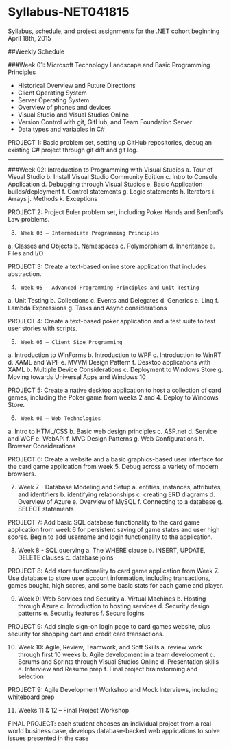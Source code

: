 # Syllabus-NET041815
Syllabus, schedule, and project assignments for the .NET cohort beginning April 18th, 2015


##Weekly Schedule


###Week 01: Microsoft Technology Landscape and Basic Programming Principles
  + Historical Overview and Future Directions
  + Client Operating System
  + Server Operating System
  + Overview of phones and devices
  + Visual Studio and Visual Studios Online
  + Version Control with git, GitHub, and Team Foundation Server
  + Data types and variables in C#

PROJECT 1: Basic problem set, setting up GitHub repositories, debug an existing C# project through git diff and git log.

------------

###Week 02: Introduction to Programming with Visual Studios
a.       Tour of Visual Studio
b.      Install Visual Studio Community Edition
c.       Intro to Console Application
d.      Debugging through Visual Studios
e.      Basic Application builds/deployment
f.      Control statements
g.       Logic statements
h.      Iterators
i.        Arrays
j.        Methods
k.       Exceptions

PROJECT 2: Project Euler problem set, including Poker Hands and Benford’s Law problems.



3)      Week 03 – Intermediate Programming Principles
a.       Classes and Objects
b.      Namespaces
c.       Polymorphism
d.      Inheritance 
e.      Files and I/O

PROJECT 3: Create a text-based online store application that includes abstraction.




4)      Week 05 – Advanced Programming Principles and Unit Testing
a.       Unit Testing
b.      Collections
c.       Events and Delegates
d.      Generics
e.      Linq
f.        Lambda Expressions
g.       Tasks and Async considerations

PROJECT 4: Create a text-based poker application and a test suite to test user stories with scripts.



5)      Week 05 – Client Side Programming
a.       Introduction to WinForms
b.      Introduction to WPF
c.       Introduction to WinRT
d.      XAML and WPF
e.      MVVM Design Pattern
f.        Desktop applications with XAML
b.       Multiple Device Considerations
c.      Deployment to Windows Store
g.   Moving towards Universal Apps and Windows 10

PROJECT 5: Create a native desktop application to host a collection of card games, including the Poker game from weeks 2 and 4. Deploy to Windows Store.



6)      Week 06 – Web Technologies
a.       Intro to HTML/CSS
b.    Basic web design principles
c.    ASP.net
d.      Service and WCF
e.       WebAPI
f.      MVC Design Patterns
g.      Web Configurations
h.       Browser Considerations

PROJECT 6: Create a website and a basic graphics-based user interface for the card game application from week 5. Debug across a variety of modern browsers.


7)   Week 7  - Database Modeling and Setup
a.       entities, instances, attributes, and identifiers
b.      identifying relationships
c.    creating ERD diagrams
d.    Overview of Azure
e.    Overview of MySQL
f.     Connecting to a database
g.    SELECT statements

PROJECT 7: Add basic SQL database functionality to the card game application from week 6 for persistent saving of game states and user high scores. Begin to add username and login functionality to the application.



8)   Week 8  - SQL querying
a.       The WHERE clause
b.      INSERT, UPDATE, DELETE clauses
c.    database joins

PROJECT 8: Add store functionality to card game application from Week 7. Use database to store user account information, including transactions, games bought, high scores, and some basic stats for each game and player.



9) Week 9: Web Services and Security
	a. Virtual Machines
	b. Hosting through Azure
	c. Introduction to hosting services
	d. Security design patterns
	e. Security features
	f. Secure logins

PROJECT 9: Add single sign-on login page to card games website, plus security for shopping cart and credit card transactions.







10) Week 10: Agile, Review, Teamwork, and Soft Skills
	a. review work through first 10 weeks
	b. Agile development in a team development
	c. Scrums and Sprints through Visual Studios Online
	d. Presentation skills
	e. Interview and Resume prep
	f. Final project brainstorming and selection

PROJECT 9: Agile Development Workshop and Mock Interviews, including whiteboard prep



11)   Weeks 11 & 12 – Final Project Workshop

FINAL PROJECT: each student chooses an individual project from a real-world business case, develops database-backed web applications to solve issues presented in the case

